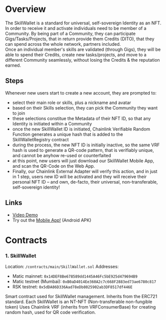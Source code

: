 # Overview
The SkillWallet is a standard for universal, self-sovereign Identity as an NFT.<br/>
In order to receive it and activate individuals need to be member of a Community. By being part of a Community, they can participate Gigs/Tasks/Projects, that in return provide them Credits (DITO), that they can spend across the whole network, partners included.<br/>
Once an individual member's skills are validated (through Gigs), they will be able to spend their Credits, create new tasks/projects, and move to a different Community seamlessly, without losing the Credits & the reputation earned.

## Steps
Whenever new users start to create a new account, they are prompted to:
- select their main role or skills, plus a nickname and avatar
- based on their Skills selection, they can pick the Community they want to join
- these selections constitue the Metadata of their NFT ID, so that any Identity is initiated within a Community
- once the new SkillWallet ID is initiated, Chainlink Verifiable Random Function generates a unique hash that is added to the SkillWalletRegistry contract
- during the process, the new NFT ID is initially inactive, so the same VRF hash is used to generate a QR-code pattern, that is verifiably unique, and cannot be anyhow re-used or counterfaited
- at this point, new users will just download our SkillWallet Mobile App, and scan the QR-Code on the Web App.
- Finally, our Chainlink External Adapter will verify this action, and in just in 1 step, users new ID will be activated and they will receive their personal NFT ID – and own, de-facto, their universal, non-transferable, self-sovereign identity!

## Links
- [Video Demo](https://www.youtube.com/watch?v=L_67SfOAfQU)
- Try out the [Mobile App!](https://drive.google.com/drive/folders/1AsQ9ksHGGDLgCaIIodzkYRMl__QRpb9k?usp=sharing) (Android APK)

# Contracts

### 1. SkillWallet 
Location: `/contracts/main/SkillWallet.sol`
Addresses:
- Matic mainnet: `0x14DEF8Be678589dd1445A46Fc5bE925d479694B9`
- Matic testnet (Mumbai): `0xB0aD4014Ee360A2c7c668F2883ed73ae6780c817`
- RSK testnet: `0x5dDA86D336Aad78eDb8025902ab3DF8517df446E`

Smart contract used for SkillWallet management. Inherits from the ERC721 standard. Each SkillWallet is an NT-NFT (Non-transferable non-fungible token)
Uses Chainlink VRF (inherits from VRFConsumerBase) for creating random hash, used for QR code verification.
